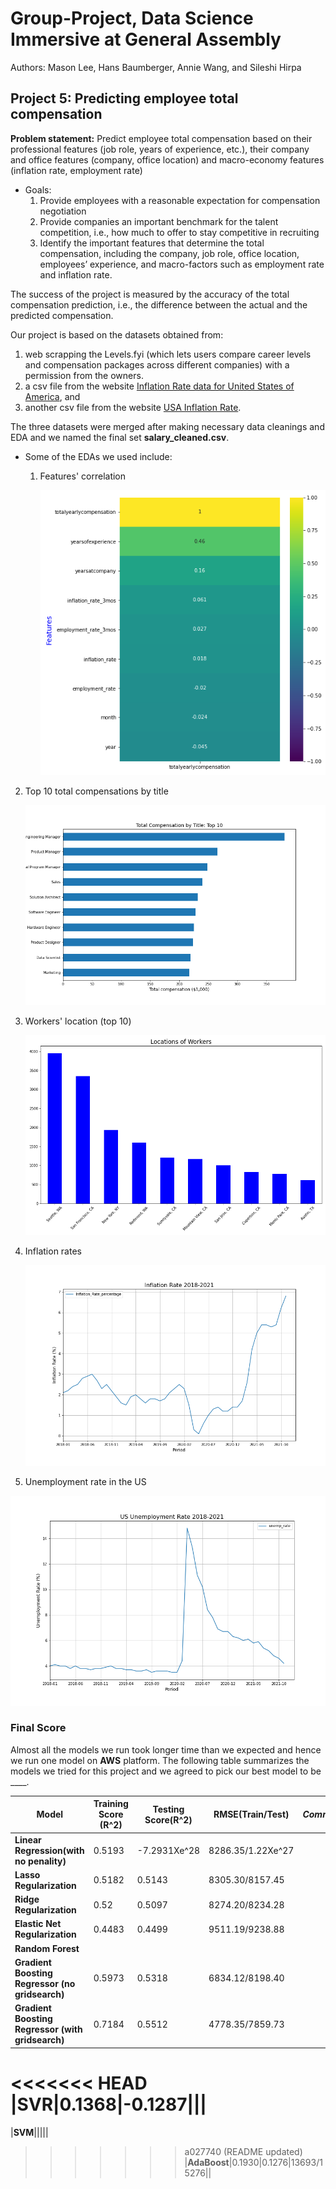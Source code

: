 # Group-Project, Data Science Immersive at General Assembly

Authors: Mason Lee, Hans Baumberger, Annie Wang, and Sileshi Hirpa

## Project 5: Predicting employee total compensation

**Problem statement:** Predict employee total compensation based on their professional features (job role, years of experience, etc.), their company and office features (company, office location) and macro-economy features (inflation rate, employment rate)
* Goals:
    1. Provide employees with a reasonable expectation for compensation negotiation
    2. Provide companies an important benchmark for the talent competition, i.e., how much to offer to stay competitive in recruiting
    3. Identify the important features that determine the total compensation, including the company, job role, office location, employees’ experience, and macro-factors such as employment rate and inflation rate.  

The success of the project is measured by the accuracy of the total compensation prediction, i.e., the difference between the actual and the predicted compensation.

Our project is based on the datasets obtained from:
1. web scrapping the Levels.fyi (which lets users compare career levels and compensation packages across different companies) with a  permission from the owners.
2. a csv file from the website [Inflation Rate data for United States of America](https://www.rateinflation.com/inflation-rate/usa-inflation-rate/), and
3. another csv file from the website [USA Inflation Rate](https://data.world/vizwiz/employment-unemployment-by-state-and-month/workspace/file?filename=BLS+Monthly+Unemployment+Rate.xlsx).

The three datasets were merged after making necessary data cleanings and EDA and we named the final set **salary_cleaned.csv**.

* Some of the EDAs we used include:
  1. Features' correlation  

        ![Correlation of features](Images/features_vs_compensation.png)
2. Top 10 total compensations by title

      ![Total copensation](Images/total_compensation_by_title.png)

3. Workers' location (top 10)

      ![Total copensation](Images/worker_locations.png)

4. Inflation rates

    ![Total copensation](Images/inflation_rate.png)


5. Unemployment rate in the US

![Total copensation](Images/us_unemployment_rate.png)



### Final Score

Almost all the models we run took longer time than we expected and hence we run one model on **AWS** platform. The following table summarizes the models we tried for this project and we agreed to pick our best model to be ____.

|**Model**|**Training Score (R^2)**|**Testing Score(R^2)**|**RMSE(Train/Test)**|*Comment*|
|--|--|--|--|--|
|**Linear Regression(with no penality)**|0.5193|-7.2931Xe^28|8286.35/1.22Xe^27||
|**Lasso Regularization**|0.5182|0.5143|8305.30/8157.45||
|**Ridge Regularization**|0.52|0.5097|8274.20/8234.28||
|**Elastic Net Regularization**|0.4483|0.4499|9511.19/9238.88||
|**Random Forest**|||||
|**Gradient Boosting Regressor (no gridsearch)**|0.5973|0.5318|6834.12/8198.40||
|**Gradient Boosting Regressor (with gridsearch)**|0.7184|0.5512|4778.35/7859.73||
<<<<<<< HEAD
|**SVR**|0.1368|-0.1287|||
=======
|**SVM**|||||
>>>>>>> a027740 (README updated)
|**AdaBoost**|0.1930|0.1276|13693/15276||
